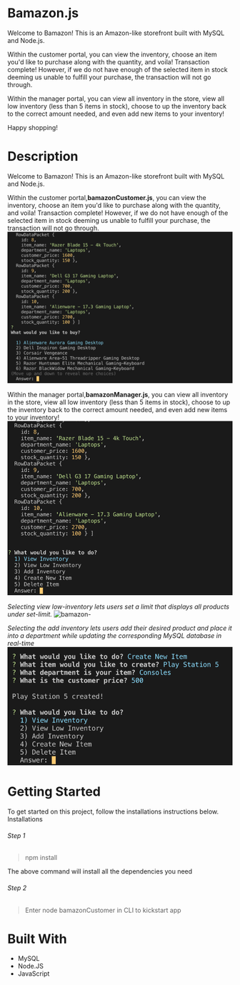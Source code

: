 # Bamazon.js #

Welcome to Bamazon! This is an Amazon-like storefront built with MySQL and Node.js. 

Within the customer portal, you can view the inventory, choose an item you'd like to purchase
along with the quantity, and voila! Transaction complete! However, if we do not have enough 
of the selected item in stock deeming us unable to fulfill your purchase, the transaction 
will not go through.

Within the manager portal, you can view all inventory in the store, view all low
inventory (less than 5 items in stock), choose to up the inventory back to the correct amount
needed, and even add new items to your inventory! 

Happy shopping!


# Description #

Welcome to Bamazon! This is an Amazon-like storefront built with MySQL and Node.js.

Within the customer portal,**bamazonCustomer.js**, you can view the inventory, choose an item you'd like to purchase
along with the quantity, and voila! Transaction complete! However, if we do not have enough 
of the selected item in stock deeming us unable to fulfill your purchase, the transaction 
will not go through.
![bamazon-](screenshots/customer_01.png)

Within the manager portal,**bamazonManager.js**, you can view all inventory in the store, view all low
inventory (less than 5 items in stock), choose to up the inventory back to the correct amount
needed, and even add new items to your inventory! 
![bamazon-](screenshots/manager_01.png)

_Selecting *view low-inventory* lets users set a limit that displays all products under set-limit._
![bamazon-](screenshots/manager_03.png)

_Selecting the *add inventory* lets users add their desired product and place it into a department while updating the corresponding MySQL database in real-time_
![bamazon-](screenshots/manager_02.png)

# Getting Started #
To get started on this project, follow the installations instructions below.
Installations

###### Step 1
> npm install

The above command will install all the dependencies you need


###### Step 2
> Enter node bamazonCustomer in CLI to kickstart app


# Built With
* MySQL
* Node.JS
* JavaScript


 
